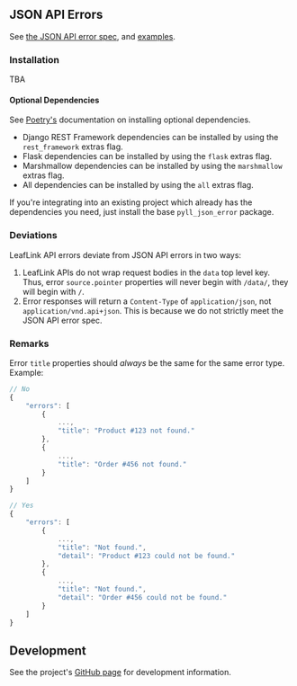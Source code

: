 ## JSON API Errors
See [the JSON API error spec](https://jsonapi.org/format/#errors), and
[examples](https://jsonapi.org/examples/#error-objects).

### Installation
TBA

#### Optional Dependencies
See [Poetry's](https://python-poetry.org/docs/pyproject/#extras) documentation on installing optional dependencies.

* Django REST Framework dependencies can be installed by using the `rest_framework` extras flag.
* Flask dependencies can be installed by using the `flask` extras flag.
* Marshmallow dependencies can be installed by using the `marshmallow` extras flag.
* All dependencies can be installed by using the `all` extras flag.

If you're integrating into an existing project which already has the dependencies you need, just install the base
`pyll_json_error` package.

### Deviations
LeafLink API errors deviate from JSON API errors in two ways:

1. LeafLink APIs do not wrap request bodies in the `data` top level key. Thus, error `source.pointer` properties will
never begin with `/data/`, they will begin with `/`.
2. Error responses will return a `Content-Type` of `application/json`, not `application/vnd.api+json`. This is because
we do not strictly meet the JSON API error spec.

### Remarks
Error `title` properties should _always_ be the same for the same error type. Example:

```javascript
// No
{
    "errors": [
        {
            ...,
            "title": "Product #123 not found."
        },
        {
            ...,
            "title": "Order #456 not found."
        }
    ]
}

// Yes
{
    "errors": [
        {
            ...,
            "title": "Not found.",
            "detail": "Product #123 could not be found."
        },
        {
            ...,
            "title": "Not found.",
            "detail": "Order #456 could not be found."
        }
    ]
}
```


## Development
See the project's [GitHub page](https://github.com/LeafLink/pyll-json-errors) for development information.
